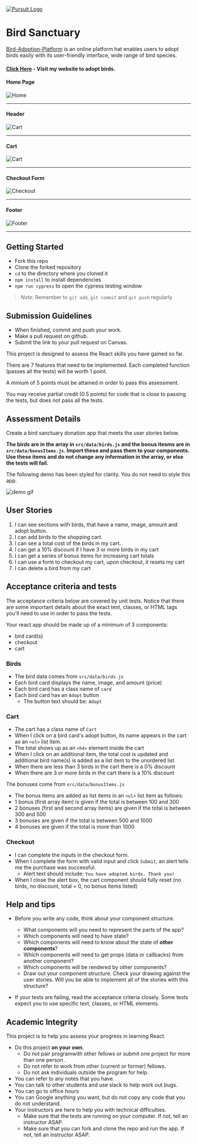 [![Pursuit Logo](https://avatars1.githubusercontent.com/u/5825944?s=200&v=4)](https://pursuit.org)

# Bird Sanctuary

[Bird-Adoption-Platform](https://bird-sanctuary-vandhana.netlify.app) is an online platform hat enables users to adopt birds easily with its user-friendly interface, wide range of bird species.


#### [Click Here](https://bird-sanctuary-vandhana.netlify.app) - Visit my website to adopt birds.

#### Home Page
![Home](./assets/Home.png)

---

#### Header 
![Cart](./assets/Header.png)

---

#### Cart 
![Cart](./assets/Cart.png)

---

#### Checkout Form
![Checkout](./assets/Checkout.png)

---

#### Footer
![Footer](./assets/Footer.png)

---

## Getting Started

- Fork this repo
- Clone the forked repository
- `cd` to the directory where you cloned it
- `npm install` to install dependencies
- `npm run cypress` to open the cypress testing window

> _Note_: Remember to `git add`, `git commit` and `git push` regularly

## Submission Guidelines

- When finished, commit and push your work.
- Make a pull request on github.
- Submit the link to your pull request on Canvas.

This project is designed to assess the React skills you have gained so far.

There are 7 features that need to be implemented. Each completed function (passes all the tests) will be worth 1 point.

A minium of 5 points must be attained in order to pass this assessment.

You may receive partial credit (0.5 points) for code that is close to passing the tests, but does not pass all the tests.

## Assessment Details

Create a bird sanctuary donation app that meets the user stories below.

**The birds are in the array in `src/data/birds.js` and the bonus itesms are in `src/data/bonusItems.js`. Import these and pass them to your components. Use these items and do not change any information in the array, or else the tests will fail.**

The following demo has been styled for clarity. You do not need to style this app.

![demo gif](./assets/bird-sanctuary.gif)

## User Stories

1. I can see sections with birds, that have a name, image, amount and adopt button.
1. I can add birds to the shopping cart.
1. I can see a total cost of the birds in my cart.
1. I can get a 10% discount if I have 3 or more birds in my cart
1. I can get a series of bonus items for increasing cart totals
1. I can use a form to checkout my cart, upon checkout, it resets my cart
1. I can delete a bird from my cart

## Acceptance criteria and tests

The acceptance criteria below are covered by unit tests. Notice that there are some important details about the exact text, classes, or HTML tags you'll need to use in order to pass the tests.

Your react app should be made up of a minimum of 3 components:

- bird card(s)
- checkout
- cart

### Birds

- The bird data comes from `src/data/birds.js`
- Each bird card displays the name, image, and amount (price)
- Each bird card has a class name of `card`
- Each bird card has an `Adopt` button
  - The button text should be: `Adopt`

### Cart

- The cart has a class name of `Cart`
- When I click on a bird card's adopt button, its name appears in the cart as an `<ol>` list item.
- The total shows up as an `<h4>` element inside the cart
- When I click on an additional item, the total cost is updated and additional bird name(s) is added as a list item to the unordered list
- When there are less than 3 birds in the cart there is a 0% discount
- When there are 3 or more birds in the cart there is a 10% discount

The bonuses come from `src/data/bonusItems.js`

- The bonus items are added as list items in an `<ul>` list item as follows:
- 1 bonus (first array item) is given if the total is between 100 and 300
- 2 bonuses (first and second array items) are given if the total is between 300 and 500
- 3 bonuses are given if the total is between 500 and 1000
- 4 bonuses are given if the total is more than 1000

### Checkout

- I can complete the inputs in the checkout form.
- When I complete the form with valid input and click `Submit`, an alert tells me the purchase was successful.
  - Alert text should include: `You have adopted birds. Thank you!`
- When I close the alert box, the cart component should fully reset (no birds, no discount, total = 0, no bonus items listed)

## Help and tips

- Before you write any code, think about your component structure.

  - What components will you need to represent the parts of the app?
  - Which components will need to have state?
  - Which components will need to know about the state of **other components**?
  - Which components will need to get props (data or callbacks) from another component?
  - Which components will be rendered by other components?
  - Draw out your component structure. Check your drawing against the user stories. Will you be able to implement all of the stories with this structure?

- If your tests are failing, read the acceptance criteria closely. Some tests expect you to use specific text, classes, or HTML elements.

## Academic Integrity

This project is to help you assess your progress in learning React.

- Do this project **on your own**.
  - Do not pair programwith other fellows or submit one project for more than one person .
  - Do not refer to work from other (current or former) fellows.
  - Do not ask individuals outside the program for help.
- You can refer to any notes that you have.
- You can talk to other students and use slack to help work out bugs.
- You can go to office hours
- You can Google anything you want, but do not copy any code that you do not understand.
- Your instructors are here to help you with technical difficulties.
  - Make sure that the tests are running on your computer. If not, tell an instructor ASAP.
  - Make sure that you can fork and clone the repo and run the app. If not, tell an instructor ASAP.
